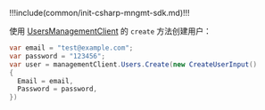 !!!include(common/init-csharp-mngmt-sdk.md)!!!

使用 [UsersManagementClient](/reference-new/Standard-web-application/sdk-for-csharp/management/UsersManagementClient.md) 的 `create` 方法创建用户：

```csharp
var email = "test@example.com";
var password = "123456";
var user = managementClient.Users.Create(new CreateUserInput()
{
  Email = email,
  Password = password,
})
```